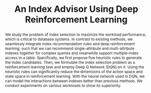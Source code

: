 ---
title: "An Index Advisor Using Deep Reinforcement Learning"
authors:
- Hai Lan
- admin
- Yuwei Peng

publication_types: ["1"]
publication: In *29th ACM International Conference on Information and Knowledge Management*
publication_short: In *ACM CIKM*
publishDate: "2020-10-19"

abstract: We study the problem of index selection to maximize the workload performance, which is critical to database systems. In contrast to existing methods, we seamlessly integrate index recommendation rules and deep reinforcement learning, such that we can recommend single-attribute and multi-attribute indexes together for complex queries and meanwhile support multiple-index access to a table. Specifically, we first propose five heuristic rules to generate the index candidates. Then, we formulate the index selection problem as a reinforcement learning task and employ Deep Q Network (DQN) on it. Using the heuristic rules can significantly reduce the dimensions of the action space and state space in reinforcement learning. With the neural network used in DQN, we can model the interactions between indexes better than previous methods. We conduct experiments on various workloads to show its superiority.

#tags:
#- Source Themes
featured: true


links:
- name: Code
  url: https://github.com/rmitbggroup/IndexAdvisor
  
url_pdf: 'papers/cikm20-IndexRec.pdf'
url_slides: 'slides/CIKM20_Index_slides'

---